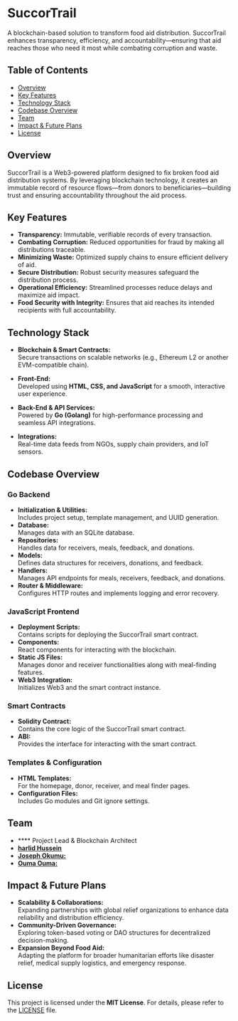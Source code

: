 # SuccorTrail

A blockchain-based solution to transform food aid distribution. SuccorTrail enhances transparency, efficiency, and accountability—ensuring that aid reaches those who need it most while combating corruption and waste.

## Table of Contents
- [Overview](#overview)
- [Key Features](#key-features)
- [Technology Stack](#technology-stack)
- [Codebase Overview](#codebase-overview)
- [Team](#team)
- [Impact & Future Plans](#impact--future-plans)
- [License](#license)

## Overview
SuccorTrail is a Web3-powered platform designed to fix broken food aid distribution systems. By leveraging blockchain technology, it creates an immutable record of resource flows—from donors to beneficiaries—building trust and ensuring accountability throughout the aid process.

## Key Features
- **Transparency:** Immutable, verifiable records of every transaction.
- **Combating Corruption:** Reduced opportunities for fraud by making all distributions traceable.
- **Minimizing Waste:** Optimized supply chains to ensure efficient delivery of aid.
- **Secure Distribution:** Robust security measures safeguard the distribution process.
- **Operational Efficiency:** Streamlined processes reduce delays and maximize aid impact.
- **Food Security with Integrity:** Ensures that aid reaches its intended recipients with full accountability.

## Technology Stack
- **Blockchain & Smart Contracts:**  
  Secure transactions on scalable networks (e.g., Ethereum L2 or another EVM-compatible chain).

- **Front-End:**  
  Developed using **HTML, CSS, and JavaScript** for a smooth, interactive user experience.

- **Back-End & API Services:**  
  Powered by **Go (Golang)** for high-performance processing and seamless API integrations.

- **Integrations:**  
  Real-time data feeds from NGOs, supply chain providers, and IoT sensors.

## Codebase Overview

### Go Backend
- **Initialization & Utilities:**  
  Includes project setup, template management, and UUID generation.
- **Database:**  
  Manages data with an SQLite database.
- **Repositories:**  
  Handles data for receivers, meals, feedback, and donations.
- **Models:**  
  Defines data structures for receivers, donations, and feedback.
- **Handlers:**  
  Manages API endpoints for meals, receivers, feedback, and donations.
- **Router & Middleware:**  
  Configures HTTP routes and implements logging and error recovery.

### JavaScript Frontend
- **Deployment Scripts:**  
  Contains scripts for deploying the SuccorTrail smart contract.
- **Components:**  
  React components for interacting with the blockchain.
- **Static JS Files:**  
  Manages donor and receiver functionalities along with meal-finding features.
- **Web3 Integration:**  
  Initializes Web3 and the smart contract instance.

### Smart Contracts
- **Solidity Contract:**  
  Contains the core logic of the SuccorTrail smart contract.
- **ABI:**  
  Provides the interface for interacting with the smart contract.

### Templates & Configuration
- **HTML Templates:**  
  For the homepage, donor, receiver, and meal finder pages.
- **Configuration Files:**  
  Includes Go modules and Git ignore settings.

## Team
- **** Project Lead & Blockchain Architect  
- [**harlid Hussein**]() 
- [**Joseph Okumu:**]() 
- [**Ouma Ouma:**]()

## Impact & Future Plans
- **Scalability & Collaborations:**  
  Expanding partnerships with global relief organizations to enhance data reliability and distribution efficiency.
- **Community-Driven Governance:**  
  Exploring token-based voting or DAO structures for decentralized decision-making.
- **Expansion Beyond Food Aid:**  
  Adapting the platform for broader humanitarian efforts like disaster relief, medical supply logistics, and emergency response.

## License
This project is licensed under the **MIT License**. For details, please refer to the [LICENSE](LICENSE) file.
